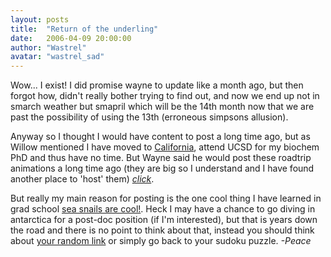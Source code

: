 ```yaml
---
layout: posts
title:  "Return of the underling"
date:   2006-04-09 20:00:00
author: "Wastrel"
avatar: "wastrel_sad"
---
```

Wow... I exist!
 I did promise wayne to update like a month ago, but then forgot how, didn't really bother trying to find out, and now we end up not in smarch weather but smapril which will be the 14th month now that we are past the possibility of using the 13th (erroneous simpsons allusion).

 Anyway so I thought I would have content to post a long time ago, but as Willow mentioned I have moved to [California](http://chem.ucsd.edu/~anemecz/roadtrip-anime.gif), attend UCSD for my biochem PhD and thus have no time. But Wayne said he would post these roadtrip animations a long time ago (they are big so I understand and I have found another place to 'host' them) [_click_](http://chem.ucsd.edu/~anemecz/roadtrip-anime-small.mov).

 But really my main reason for posting is the one cool thing I have learned in grad school [sea snails are cool!](http://chem.ucsd.edu/~anemecz/fish2.avi). Heck I may have a chance to go diving in antarctica for a post-doc position (if I'm interested), but that is years down the road and there is no point to think about that, instead you should think about [your random link](http://yahooligans.yahoo.com/content/games/arcade/smart.html) or simply go back to your sudoku puzzle.
 _-Peace_